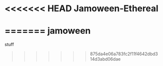 <<<<<<< HEAD
Jamoween-Ethereal
==========
=======
jamoween
========

stuff
>>>>>>> 875da4e06a783fc2f11f4642dbd314d3abd06dae
